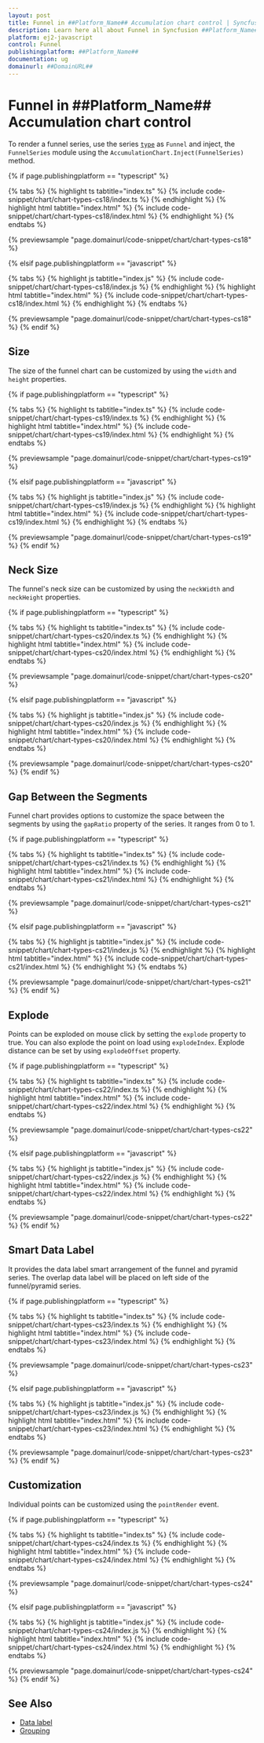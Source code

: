 ```yaml
---
layout: post
title: Funnel in ##Platform_Name## Accumulation chart control | Syncfusion
description: Learn here all about Funnel in Syncfusion ##Platform_Name## Accumulation chart control of Syncfusion Essential JS 2 and more.
platform: ej2-javascript
control: Funnel 
publishingplatform: ##Platform_Name##
documentation: ug
domainurl: ##DomainURL##
---
```


# Funnel in ##Platform_Name## Accumulation chart control

To render a funnel series, use the series [`type`](https://helpej2.syncfusion.com/documentation/api/accumulation-chart/accumulationSeriesModel/) as `Funnel` and inject, the `FunnelSeries` module using the `AccumulationChart.Inject(FunnelSeries)` method.

{% if page.publishingplatform == "typescript" %}

 {% tabs %}
{% highlight ts tabtitle="index.ts" %}
{% include code-snippet/chart/chart-types-cs18/index.ts %}
{% endhighlight %}
{% highlight html tabtitle="index.html" %}
{% include code-snippet/chart/chart-types-cs18/index.html %}
{% endhighlight %}
{% endtabs %}
        
{% previewsample "page.domainurl/code-snippet/chart/chart-types-cs18" %}

{% elsif page.publishingplatform == "javascript" %}

{% tabs %}
{% highlight js tabtitle="index.js" %}
{% include code-snippet/chart/chart-types-cs18/index.js %}
{% endhighlight %}
{% highlight html tabtitle="index.html" %}
{% include code-snippet/chart/chart-types-cs18/index.html %}
{% endhighlight %}
{% endtabs %}

{% previewsample "page.domainurl/code-snippet/chart/chart-types-cs18" %}
{% endif %}

## Size

The size of the funnel chart can be customized by using the  `width` and `height` properties.

{% if page.publishingplatform == "typescript" %}

 {% tabs %}
{% highlight ts tabtitle="index.ts" %}
{% include code-snippet/chart/chart-types-cs19/index.ts %}
{% endhighlight %}
{% highlight html tabtitle="index.html" %}
{% include code-snippet/chart/chart-types-cs19/index.html %}
{% endhighlight %}
{% endtabs %}
        
{% previewsample "page.domainurl/code-snippet/chart/chart-types-cs19" %}

{% elsif page.publishingplatform == "javascript" %}

{% tabs %}
{% highlight js tabtitle="index.js" %}
{% include code-snippet/chart/chart-types-cs19/index.js %}
{% endhighlight %}
{% highlight html tabtitle="index.html" %}
{% include code-snippet/chart/chart-types-cs19/index.html %}
{% endhighlight %}
{% endtabs %}

{% previewsample "page.domainurl/code-snippet/chart/chart-types-cs19" %}
{% endif %}

## Neck Size

The funnel's neck size can be customized by using the `neckWidth` and `neckHeight` properties.

{% if page.publishingplatform == "typescript" %}

 {% tabs %}
{% highlight ts tabtitle="index.ts" %}
{% include code-snippet/chart/chart-types-cs20/index.ts %}
{% endhighlight %}
{% highlight html tabtitle="index.html" %}
{% include code-snippet/chart/chart-types-cs20/index.html %}
{% endhighlight %}
{% endtabs %}
        
{% previewsample "page.domainurl/code-snippet/chart/chart-types-cs20" %}

{% elsif page.publishingplatform == "javascript" %}

{% tabs %}
{% highlight js tabtitle="index.js" %}
{% include code-snippet/chart/chart-types-cs20/index.js %}
{% endhighlight %}
{% highlight html tabtitle="index.html" %}
{% include code-snippet/chart/chart-types-cs20/index.html %}
{% endhighlight %}
{% endtabs %}

{% previewsample "page.domainurl/code-snippet/chart/chart-types-cs20" %}
{% endif %}

## Gap Between the Segments

Funnel chart provides options to customize the space between the segments by using the `gapRatio` property of the series. It ranges from 0 to 1.

{% if page.publishingplatform == "typescript" %}

 {% tabs %}
{% highlight ts tabtitle="index.ts" %}
{% include code-snippet/chart/chart-types-cs21/index.ts %}
{% endhighlight %}
{% highlight html tabtitle="index.html" %}
{% include code-snippet/chart/chart-types-cs21/index.html %}
{% endhighlight %}
{% endtabs %}
        
{% previewsample "page.domainurl/code-snippet/chart/chart-types-cs21" %}

{% elsif page.publishingplatform == "javascript" %}

{% tabs %}
{% highlight js tabtitle="index.js" %}
{% include code-snippet/chart/chart-types-cs21/index.js %}
{% endhighlight %}
{% highlight html tabtitle="index.html" %}
{% include code-snippet/chart/chart-types-cs21/index.html %}
{% endhighlight %}
{% endtabs %}

{% previewsample "page.domainurl/code-snippet/chart/chart-types-cs21" %}
{% endif %}

## Explode

Points can be exploded on mouse click by setting the `explode` property to true. You can also explode the point on load using `explodeIndex`. Explode distance can be set by using `explodeOffset` property.

{% if page.publishingplatform == "typescript" %}

 {% tabs %}
{% highlight ts tabtitle="index.ts" %}
{% include code-snippet/chart/chart-types-cs22/index.ts %}
{% endhighlight %}
{% highlight html tabtitle="index.html" %}
{% include code-snippet/chart/chart-types-cs22/index.html %}
{% endhighlight %}
{% endtabs %}
        
{% previewsample "page.domainurl/code-snippet/chart/chart-types-cs22" %}

{% elsif page.publishingplatform == "javascript" %}

{% tabs %}
{% highlight js tabtitle="index.js" %}
{% include code-snippet/chart/chart-types-cs22/index.js %}
{% endhighlight %}
{% highlight html tabtitle="index.html" %}
{% include code-snippet/chart/chart-types-cs22/index.html %}
{% endhighlight %}
{% endtabs %}

{% previewsample "page.domainurl/code-snippet/chart/chart-types-cs22" %}
{% endif %}

## Smart Data Label

It provides the data label smart arrangement of the funnel and pyramid series. The overlap data label will be placed on left side of the funnel/pyramid series.

{% if page.publishingplatform == "typescript" %}

 {% tabs %}
{% highlight ts tabtitle="index.ts" %}
{% include code-snippet/chart/chart-types-cs23/index.ts %}
{% endhighlight %}
{% highlight html tabtitle="index.html" %}
{% include code-snippet/chart/chart-types-cs23/index.html %}
{% endhighlight %}
{% endtabs %}
        
{% previewsample "page.domainurl/code-snippet/chart/chart-types-cs23" %}

{% elsif page.publishingplatform == "javascript" %}

{% tabs %}
{% highlight js tabtitle="index.js" %}
{% include code-snippet/chart/chart-types-cs23/index.js %}
{% endhighlight %}
{% highlight html tabtitle="index.html" %}
{% include code-snippet/chart/chart-types-cs23/index.html %}
{% endhighlight %}
{% endtabs %}

{% previewsample "page.domainurl/code-snippet/chart/chart-types-cs23" %}
{% endif %}

## Customization

Individual points can be customized using the `pointRender` event.

{% if page.publishingplatform == "typescript" %}

 {% tabs %}
{% highlight ts tabtitle="index.ts" %}
{% include code-snippet/chart/chart-types-cs24/index.ts %}
{% endhighlight %}
{% highlight html tabtitle="index.html" %}
{% include code-snippet/chart/chart-types-cs24/index.html %}
{% endhighlight %}
{% endtabs %}
        
{% previewsample "page.domainurl/code-snippet/chart/chart-types-cs24" %}

{% elsif page.publishingplatform == "javascript" %}

{% tabs %}
{% highlight js tabtitle="index.js" %}
{% include code-snippet/chart/chart-types-cs24/index.js %}
{% endhighlight %}
{% highlight html tabtitle="index.html" %}
{% include code-snippet/chart/chart-types-cs24/index.html %}
{% endhighlight %}
{% endtabs %}

{% previewsample "page.domainurl/code-snippet/chart/chart-types-cs24" %}
{% endif %}

## See Also

* [Data label](https://helpej2.syncfusion.com/documentation/accumulation-chart/data-label)
* [Grouping](https://helpej2.syncfusion.com/documentation/accumulation-chart/grouping)
